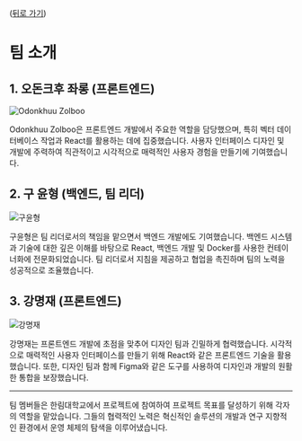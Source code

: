 <p align="left">(<a href="https://github.com/Zolboo21/image-classification-website/blob/main/readmekr.md">뒤로 가기</a>)</p>

# 팀 소개

## 1. 오돈크후 좌롱 (프론트엔드)

![Odonkhuu Zolboo](images/odonkhuu_zolboo.png)

Odonkhuu Zolboo은 프론트엔드 개발에서 주요한 역할을 담당했으며, 특히 벡터 데이터베이스 작업과 React를 활용하는 데에 집중했습니다. 사용자 인터페이스 디자인 및 개발에 주력하여 직관적이고 시각적으로 매력적인 사용자 경험을 만들기에 기여했습니다.

## 2. 구 윤형 (백엔드, 팀 리더)

![구윤형](images/gu_yunhyeong.png)

구윤형은 팀 리더로서의 책임을 맡으면서 백엔드 개발에도 기여했습니다. 백엔드 시스템과 기술에 대한 깊은 이해를 바탕으로 React, 백엔드 개발 및 Docker를 사용한 컨테이너화에 전문화되었습니다. 팀 리더로서 지침을 제공하고 협업을 촉진하며 팀의 노력을 성공적으로 조율했습니다.

## 3. 강명재 (프론트엔드)

![강명재](images/kang_myeongjae.png)

강명재는 프론트엔드 개발에 초점을 맞추어 디자인 팀과 긴밀하게 협력했습니다. 시각적으로 매력적인 사용자 인터페이스를 만들기 위해 React와 같은 프론트엔드 기술을 활용했습니다. 또한, 디자인 팀과 함께 Figma와 같은 도구를 사용하여 디자인과 개발의 원활한 통합을 보장했습니다.

---

팀 멤버들은 한림대학교에서 프로젝트에 참여하여 프로젝트 목표를 달성하기 위해 각자의 역할을 맡았습니다. 그들의 협력적인 노력은 혁신적인 솔루션의 개발과 연구 지향적인 환경에서 운영 체제의 탐색을 이루어냈습니다.

